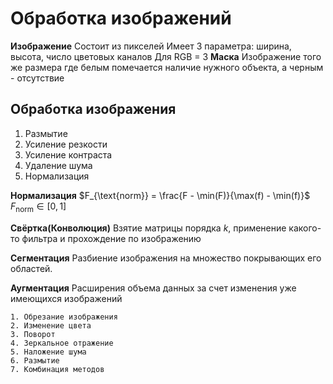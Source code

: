 # Обработка изображений
**Изображение**
	Состоит из пикселей
	Имеет 3 параметра: ширина, высота, число цветовых каналов
		Для RGB = 3
**Маска**
	Изображение того же размера где белым помечается наличие нужного объекта, а черным - отсутствие

## Обработка изображения
1. Размытие
2. Усиление резкости
3. Усиление контраста
4. Удаление шума
5. Нормализация

**Нормализация**
	$F_{\text{norm}} = \frac{F - \min(F)}{\max(f) - \min(f)}$
	$F_{\text{norm}} \in \left[0, 1\right]$

**Свёртка(Конволюция)**
	Взятие матрицы порядка $k$, применение какого-то фильтра и прохождение по изображению

**Сегментация**
	Разбиение изображения на множество покрывающих его областей.

**Аугментация**
	Расширения объема данных за счет изменения уже имеющихся изображений
	
	1. Обрезание изображения
	2. Изменение цвета
	3. Поворот
	4. Зеркальное отражение
	5. Наложение шума
	6. Размытие
	7. Комбинация методов
	
	
	
	
	
	